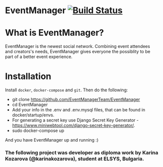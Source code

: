 # EventManager [![Build Status](https://travis-ci.org/EventManagerTeam/EventManager.svg?branch=master)](https://travis-ci.org/karinakozarova/EventManager)

# What is EventManager?
EventManager is the newest social network. Combining event attendees and creators's needs, EventManager gives everyone the possiblity to be part of a better event experience. 

# Installation
Install `docker`, `docker-compose` and `git`.
Then do the following:

* git clone https://github.com/EventManagerTeam/EventManager
* cd EventManager
* Add your info in the .env and .env.mysql files, that can be found in docker/startup/envs.
* For generating a secret key use Django Secret Key Generator - https://www.miniwebtool.com/django-secret-key-generator/.  
* sudo docker-compose up

And you have EventManager up and running :)

### The following project was developer as diploma work by Karina Kozarova (@karinakozarova), student at ELSYS, Bulgaria.
